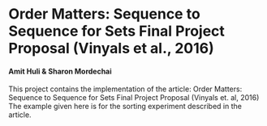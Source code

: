 # Order Matters: Sequence to Sequence for Sets Final Project Proposal (Vinyals et al., 2016)
#### Amit Huli & Sharon Mordechai
This project contains the implementation of the article: Order Matters: Sequence to Sequence for Sets Final Project Proposal (Vinyals et. al, 2016)
The example given here is for the sorting experiment described in the article.


